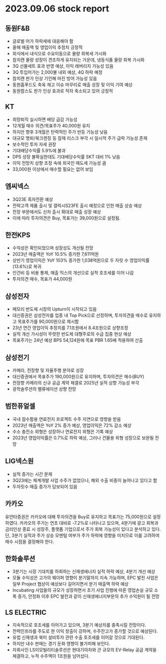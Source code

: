 # 2023.09.06 stock report
## 동원F&B
- 글로벌 어가 하락세에 대응해야 함
- 올해 매출액 및 영업이익 추정치 긍정적
- 외식에서 내식으로 수요이동으로 물량 회복세 가시화
- 참치캔 물량 성장이 견조하게 유지되는 가운데, 냉동식품 물량 회복 가시화
- 3Q 선물세트 효과 반영 예상, 이익 레버리지 가능성 있음
- 3Q 투입어가는 2,000불 내외 예상, 4Q 하락 예정
- 참치캔 판가 인상 기인해 마진 방어 가능성 있음
- 동원홈푸드도 축육 재고 이슈 마무리로 매출 성장 및 이익 기여 예상
- 동원팜스도 판가 인상 효과로 적자 축소되고 있어 긍정적
## KT
- 희망퇴직 실시하면 배당 급감 가능성
- 12개월 매수 의견/목표주가 40,000원 유지
- 하지만 향후 3개월은 탄력적인 주가 반등 가능성 낮음
- 대규모 명퇴/북크렌징 등 잠재 리스크 부각 시 일시적 주가 급락 가능성 존재
- 보수적인 투자 자세 권장
- 기대배당수익률 5.9%에 불과
- DPS 성장 불확실한데도 기대배당수익률 SKT 대비 1% 낮음
- 이익 전망치 상향 조정 속에 외국인 매도세 가능성 큼
- 33,000원 이상에서 매수할 필요는 없어 보임
## 엠씨넥스
- 3Q23E 흑자전환 예상
- 전략고객 제품 출시 및 갤럭시S23FE 출시 예정으로 인한 매출 상승 예상
- 전장 부문에서도 신차 출시 확대로 매출 성장 예상
- 이에 따라 투자의견은 Buy, 목표가는 39,000원으로 설정됨.
## 한전KPS
- 수익성은 확인되었으며 성장성도 개선될 전망
- 2023년 매출액은 YoY 10.5% 증가한 7,611억원
- 상반기 영업이익은 YoY 103% 증가한 1,038억원으로 두 자릿 수 영업이익률(13.6%)로 복귀
- 인건비 등 비용 통제, 매출 믹스의 개선으로 실적 호조세를 이어 나감
- 투자의견 매수, 목표가 44,000원
## 삼성전자
- 메모리 반도체 시장의 Upturn이 시작되고 있음
- 대신증권은 삼성전자를 업종 내 Top Pick으로 선정하며, 투자의견을 매수로 유지하고 목표주가를 90,000원으로 제시함
- 23년 연간 영업이익 추정치를 7.1조원에서 8.4조원으로 상향조정
- 실적 개선 가시성이 뚜렷한 반도체 대형주로의 수급 집중 현상 예상
- 목표주가는 24년 예상 BPS 54,124원에 목표 PBR 1.65배 적용하여 산출
## 삼성전기
- 카메라, 전장향 및 자율주행 분야로 성장
- 대신증권에서 목표주가 190,000원으로 유지하며, 투자의견은 매수(BUY)
- 전장향 카메라의 신규 공급 계약 체결로 2025년 실적 상향 가능성 부각
- 광학솔루션의 밸류에이션 상향 전망
## 범한퓨얼셀
- 국내 잠수함용 연료전지 프로젝트 수주 지연으로 영향을 받음
- 2023년 매출액은 YoY 2% 증가 예상, 영업이익은 72% 감소 예상
- 수소 충전소 외형은 성장하나 연료전지 외형은 기록 예상
- 2023년 영업이익률은 0.7%로 하락 예상, 그러나 건물용 외형 성장으로 보완될 전망
## LIG넥스원
- 실적 증가는 시간 문제
- 3Q23에는 체계개발 사업 수주가 없었으나, 해외 수출 비중이 늘어나고 있다고 함
- 두자릿수 매출 증가가 담보되어 있음
## 카카오
유안타증권은 카카오에 대해 투자의견을 Buy로 유지하고 목표가는 75,000원으로 설정하였다. 카카오의 주가는 연초 대비로 -7.2%로 나타나고 있으며, 4분기에 광고 회복과 금리인상 종료 시 성장주, 플랫폼 기업으로서 주가 회복 가능성이 있다고 분석하고 있다. 단, 3분기 실적과 주가 상승 모멘텀 여부가 주가 하락에 영향을 미치므로 이를 고려하여 매수 시점을 결정해야 한다.
## 한화솔루션
- 3분기는 시장 기대치를 하회하는 신재생에너지 실적 하락 예상, 4분기 개선 예상
- 모듈 수익성은 고가의 웨이퍼 영향이 분기말까지 지속 가능하며, EPC 발전 사업은 일부 Project 협상이 예상보다 길어지면서 분기 매출액 하락 예상
- Incubating 사업들의 규모가 성장하면서 초기 사업 진행에 따른 영업손실 규모 소폭 증가, 안정화 이후 EPC 발전과 같이 신재생에너지부문의 추가 수익원이 될 전망
## LS ELECTRIC
- 지속적으로 호조세를 이어가고 있으며, 3분기 예상치를 충족시킬 전망이다.
- 전력인프라를 주도로 한 이익 창출이 강하며, 수주잔고가 증가할 것으로 예상된다.
- 유럽 신재생과 북미 설비투자 관련 수출 호조세를 이어갈 것으로 기대된다.
- 하지만 내수 판매는 경기 둔화 영향이 불가피해 보인다.
- 자회사인 LS이모빌리티솔루션은 현대기아차와 큰 규모의 EV-Relay 공급 계약을 체결하고, 누적 수주액이 1조원을 넘어섰다.